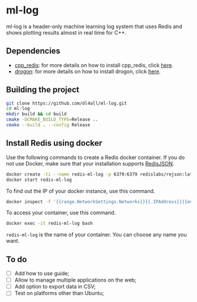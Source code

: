 # ml-log

ml-log is a header-only machine learning log system that uses Redis and shows plotting results almost in real time for C++.

## Dependencies

- [cpp_redis](https://github.com/cpp-redis/cpp_redis): for more details on how to install cpp_redis, click [here](https://github.com/cpp-redis/cpp_redis/wiki/Mac-&-Linux-Install).
- [drogon](https://github.com/an-tao/drogon): for more details on how to install drogon, click [here](https://github.com/an-tao/drogon/wiki/ENG-02-Installation).

## Building the project

```bash
git clone https://github.com/dl4all/ml-log.git
cd ml-log
mkdir build && cd build
cmake -DCMAKE_BUILD_TYPE=Release ..
cmake --build . --config Release
```

## Install Redis using docker

Use the following commands to create a Redis docker container. If you do not use Docker, make sure that your installation supports [RedisJSON](http://redisjson.io).

```bash
docker create -ti --name redis-ml-log -p 6379:6379 redislabs/rejson:latest
docker start redis-ml-log
```

To find out the IP of your docker instance, use this command.

```bash
docker inspect -f '{{range.NetworkSettings.Networks}}{{.IPAddress}}{{end}}' redis-ml-log
```

To access your container, use this command.

```bash
docker exec -it redis-ml-log bash
```

`redis-ml-log` is the name of your container. You can choose any name you want.

## To do

- [ ] Add how to use guide;
- [ ] Allow to manage multiple applications on the web;
- [ ] Add option to export data in CSV;
- [ ] Test on platforms other than Ubuntu;
